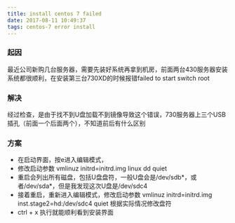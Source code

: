 ```yaml
---
title: install centos 7 failed
date: 2017-08-11 10:49:37
tags: centos-7 error install
---
```


### 起因

最近公司新购几台服务器，需要先装好系统再拿到机房，前面两台430服务器安装系统都很顺利，在安装第三台730XD的时候报错failed to start switch root

### 解决

经过检查，是由于找不到U盘加载不到镜像导致这个错误，730服务器上三个USB插孔（前面一个后面两个），不知道前后有什么区别

### 方案

* 在启动界面，按e进入编辑模式，
* 修改启动参数 vmlinuz initrd=initrd.img linux dd quiet
* 重启会列出所有磁盘，包括U盘盘符，一般U盘会是/dev/sdb*，或者/dev/sda*，但是我发现这次U盘是/dev/sdc4
* 接着重启，重新进入编辑模式，修改启动参数 vmlinuz initrd=initrd.img inst.stage2=hd:/dev/sdc4 quiet 根据实际情况修改盘符
* ctrl + x 执行就能顺利看到安装界面
